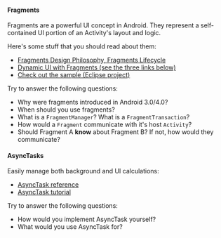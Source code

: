 #### Fragments

Fragments are a powerful UI concept in Android. They represent a self-contained UI portion of an Activity's layout and logic.

Here's some stuff that you should read about them:
- [Fragments Design Philosophy, Fragments Lifecycle](http://developer.android.com/guide/components/fragments.html)
- [Dynamic UI with Fragments (see the three links below)](http://developer.android.com/training/basics/fragments/index.html)
- [Check out the sample (Eclipse project)](http://developer.android.com/shareables/training/FragmentBasics.zip) 
 

Try to answer the following questions:
- Why were fragments introduced in Android 3.0/4.0? 
- When should you use fragments? 
- What is a `FragmentManager`? What is a `FragmentTransaction`?
- How would a `Fragment` communicate with it's host `Activity`?
- Should Fragment A **know** about Fragment B? If not, how would they communicate?

#### AsyncTasks
Easily manage both background and UI calculations:
- [AsyncTask reference](http://developer.android.com/reference/android/os/AsyncTask.html)
- [AsyncTask tutorial](http://www.vogella.com/tutorials/AndroidBackgroundProcessing/article.html)

Try to answer the following questions:
- How would you implement AsyncTask yourself?
- What would you use AsyncTask for?
